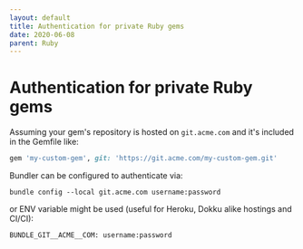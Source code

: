 ```yaml
---
layout: default
title: Authentication for private Ruby gems
date: 2020-06-08
parent: Ruby
---
```


# Authentication for private Ruby gems

Assuming your gem's repository is hosted on `git.acme.com` and it's included in the Gemfile like:

```ruby
gem 'my-custom-gem', git: 'https://git.acme.com/my-custom-gem.git'
```

Bundler can be configured to authenticate via:

```
bundle config --local git.acme.com username:password
```

or ENV variable might be used (useful for Heroku, Dokku alike hostings and CI/CI):

```
BUNDLE_GIT__ACME__COM: username:password
```
